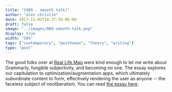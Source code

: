 ```yaml
---
title: "[009 - smooth talk]"
author: "alex christie"
date: 2017-11-02T10:37:59-06:00
draft: false
image: "../images/009-smooth-talk.png"
display: true
width: "50%"
tags: ["contemporary", "posthuman", "theory", "writing"]
type: "post"
---
```

The good folks over at [Real Life Mag](http://reallifemag.com/) were kind enough to let me write about Grammarly, fungible subjectivity, and becoming no one. The essay explores our capitulation to optimization/augmentation apps, which ultimately subordinate content to form, effectively rendering the user as anyone -- the faceless subject of neoliberalism. You can read [the essay here](http://reallifemag.com/smooth-talk/).

<!--more-->
